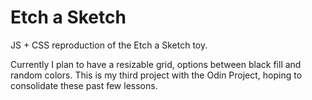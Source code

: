 # Etch a Sketch 

JS + CSS reproduction of the Etch a Sketch toy. 

Currently I plan to have a resizable grid, options between black fill and random colors.
This is my third project with the Odin Project, hoping to consolidate these past few lessons. 

